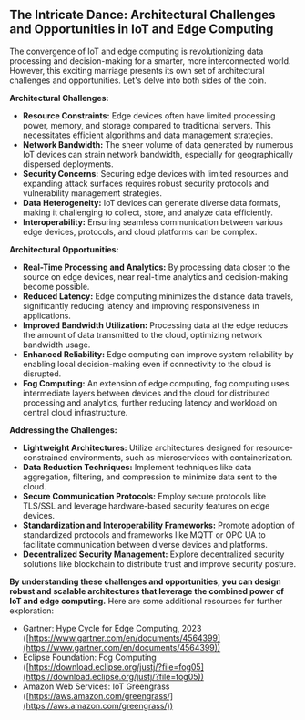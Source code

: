 ## The Intricate Dance: Architectural Challenges and Opportunities in IoT and Edge Computing

The convergence of IoT and edge computing is revolutionizing data processing and decision-making for a smarter, more interconnected world. However, this exciting marriage presents its own set of architectural challenges and opportunities. Let's delve into both sides of the coin.

**Architectural Challenges:**

- **Resource Constraints:** Edge devices often have limited processing power, memory, and storage compared to traditional servers. This necessitates efficient algorithms and data management strategies.
- **Network Bandwidth:** The sheer volume of data generated by numerous IoT devices can strain network bandwidth, especially for geographically dispersed deployments.
- **Security Concerns:** Securing edge devices with limited resources and expanding attack surfaces requires robust security protocols and vulnerability management strategies.
- **Data Heterogeneity:** IoT devices can generate diverse data formats, making it challenging to collect, store, and analyze data efficiently.
- **Interoperability:** Ensuring seamless communication between various edge devices, protocols, and cloud platforms can be complex.

**Architectural Opportunities:**

- **Real-Time Processing and Analytics:** By processing data closer to the source on edge devices, near real-time analytics and decision-making become possible.
- **Reduced Latency:** Edge computing minimizes the distance data travels, significantly reducing latency and improving responsiveness in applications.
- **Improved Bandwidth Utilization:** Processing data at the edge reduces the amount of data transmitted to the cloud, optimizing network bandwidth usage.
- **Enhanced Reliability:** Edge computing can improve system reliability by enabling local decision-making even if connectivity to the cloud is disrupted.
- **Fog Computing:** An extension of edge computing, fog computing uses intermediate layers between devices and the cloud for distributed processing and analytics, further reducing latency and workload on central cloud infrastructure.

**Addressing the Challenges:**

- **Lightweight Architectures:** Utilize architectures designed for resource-constrained environments, such as microservices with containerization.
- **Data Reduction Techniques:** Implement techniques like data aggregation, filtering, and compression to minimize data sent to the cloud.
- **Secure Communication Protocols:** Employ secure protocols like TLS/SSL and leverage hardware-based security features on edge devices.
- **Standardization and Interoperability Frameworks:** Promote adoption of standardized protocols and frameworks like MQTT or OPC UA to facilitate communication between diverse devices and platforms.
- **Decentralized Security Management:** Explore decentralized security solutions like blockchain to distribute trust and improve security posture.

**By understanding these challenges and opportunities, you can design robust and scalable architectures that leverage the combined power of IoT and edge computing.** Here are some additional resources for further exploration:

- Gartner: Hype Cycle for Edge Computing, 2023 ([https://www.gartner.com/en/documents/4564399](https://www.gartner.com/en/documents/4564399))
- Eclipse Foundation: Fog Computing ([https://download.eclipse.org/justj/?file=fog05](https://download.eclipse.org/justj/?file=fog05))
- Amazon Web Services: IoT Greengrass ([https://aws.amazon.com/greengrass/](https://aws.amazon.com/greengrass/))